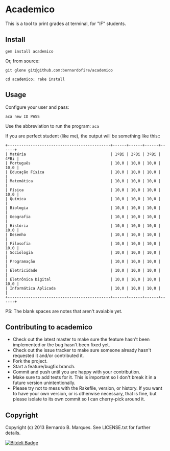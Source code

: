 Academico
=========

This is a tool to print grades at terminal, for "IF" students.

Install
-------
`gem install academico`

Or, from source:

`git glone git@github.com:bernardofire/academico`

`cd academico; rake install`

Usage
-----
Configure your user and pass:

`aca new ID PASS`

Use the abbreviation to run the program: `aca`

If you are perfect student (like me), the output will be something like this::

```
+---------------------------------------------+------+------+------+------+
| Matéria                                     | 1ºBi | 2ºBi | 3ºBi | 4ºBi |
| Português                                   | 10,0 | 10,0 | 10,0 | 10,0 |
| Educação Física                             | 10,0 | 10,0 | 10,0 |      |
| Matemática                                  | 10,0 | 10,0 | 10,0 |      |
| Física                                      | 10,0 | 10,0 | 10,0 | 10,0 |
| Química                                     | 10,0 | 10,0 | 10,0 |      |
| Biologia                                    | 10,0 | 10,0 | 10,0 |      |
| Geografia                                   | 10,0 | 10,0 | 10,0 |      |
| História                                    | 10,0 | 10,0 | 10,0 | 10,0 |
| Desenho                                     | 10,0 | 10,0 | 10,0 |      |
| Filosofia                                   | 10,0 | 10,0 | 10,0 | 10,0 |
| Sociologia                                  | 10,0 | 10,0 | 10,0 |      |
| Programação                                 | 10,0 | 10,0 | 10,0 |      |
| Eletricidade                                | 10,0 | 10,0 | 10,0 |      |
| Eletrônica Digital                          | 10,0 | 10,0 | 10,0 | 10,0 |
| Informática Aplicada                        | 10,0 | 10,0 | 10,0 |      |
+---------------------------------------------+------+------+------+------+
```

PS: The blank spaces are notes that aren't avaiable yet.


Contributing to academico
-------------------------

* Check out the latest master to make sure the feature hasn't been implemented or the bug hasn't been fixed yet.
* Check out the issue tracker to make sure someone already hasn't requested it and/or contributed it.
* Fork the project.
* Start a feature/bugfix branch.
* Commit and push until you are happy with your contribution.
* Make sure to add tests for it. This is important so I don't break it in a future version unintentionally.
* Please try not to mess with the Rakefile, version, or history. If you want to have your own version, or is otherwise necessary, that is fine, but please isolate to its own commit so I can cherry-pick around it.

Copyright
---------

Copyright (c) 2013 Bernardo B. Marques. See LICENSE.txt for
further details.



[![Bitdeli Badge](https://d2weczhvl823v0.cloudfront.net/bernardofire/academico/trend.png)](https://bitdeli.com/free "Bitdeli Badge")

